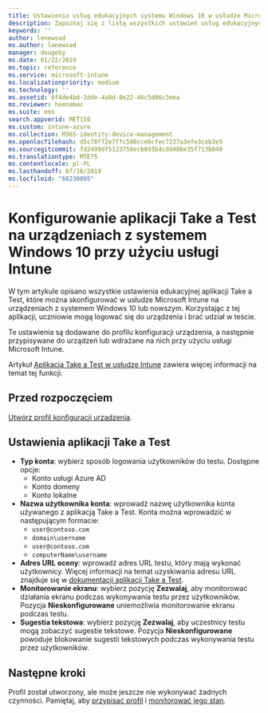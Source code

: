 ```yaml
---
title: Ustawienia usług edukacyjnych systemu Windows 10 w usłudze Microsoft Intune — Azure | Microsoft Docs
description: Zapoznaj się z listą wszystkich ustawień usług edukacyjnych dla urządzeń z systemem Windows 10. Używaj tych ustawień w profilu konfiguracji urządzenia z aplikacją Take a Test, wybieraj sposób logowania użytkowników lub uczniów, monitoruj ekran podczas testu i wykonuj inne czynności w usłudze Intune.
keywords: ''
author: lenewsad
ms.author: lanewsad
manager: dougeby
ms.date: 01/22/2019
ms.topic: reference
ms.service: microsoft-intune
ms.localizationpriority: medium
ms.technology: ''
ms.assetid: 6f4de4bd-3dde-4a8d-8e22-46c5d06c3eea
ms.reviewer: heenamac
ms.suite: ems
search.appverid: MET150
ms.custom: intune-azure
ms.collection: M365-identity-device-management
ms.openlocfilehash: d5c78f72e7ffc580cce6cfec7237a3efe3ceb3e5
ms.sourcegitcommit: fd2499df5123758ecb093b4cdd486e35f713b040
ms.translationtype: MTE75
ms.contentlocale: pl-PL
ms.lasthandoff: 07/16/2019
ms.locfileid: "68230095"
---
```

# <a name="configure-the-take-a-test-app-on-windows-10-devices-using-intune"></a>Konfigurowanie aplikacji Take a Test na urządzeniach z systemem Windows 10 przy użyciu usługi Intune

W tym artykule opisano wszystkie ustawienia edukacyjnej aplikacji Take a Test, które można skonfigurować w usłudze Microsoft Intune na urządzeniach z systemem Windows 10 lub nowszym. Korzystając z tej aplikacji, uczniowie mogą logować się do urządzenia i brać udział w teście.

Te ustawienia są dodawane do profilu konfiguracji urządzenia, a następnie przypisywane do urządzeń lub wdrażane na nich przy użyciu usługi Microsoft Intune.

Artykuł [Aplikacja Take a Test w usłudze Intune](education-settings-configure.md) zawiera więcej informacji na temat tej funkcji.

## <a name="before-you-begin"></a>Przed rozpoczęciem

[Utwórz profil konfiguracji urządzenia](education-settings-configure.md#create-a-device-profile).

## <a name="take-a-test-settings"></a>Ustawienia aplikacji Take a Test  

- **Typ konta**: wybierz sposób logowania użytkowników do testu. Dostępne opcje:
  - Konto usługi Azure AD
  - Konto domeny
  - Konto lokalne
- **Nazwa użytkownika konta**: wprowadź nazwę użytkownika konta używanego z aplikacją Take a Test. Konta można wprowadzić w następującym formacie:
  - `user@contoso.com`
  - `domain\username`
  - `user@contoso.com`
  - `computerName\username`
- **Adres URL oceny**: wprowadź adres URL testu, który mają wykonać użytkownicy. Więcej informacji na temat uzyskiwania adresu URL znajduje się w [dokumentacji aplikacji Take a Test](https://docs.microsoft.com/education/windows/take-tests-in-windows-10).
- **Monitorowanie ekranu**: wybierz pozycję **Zezwalaj**, aby monitorować działania ekranu podczas wykonywania testu przez użytkowników. Pozycja **Nieskonfigurowane** uniemożliwia monitorowanie ekranu podczas testu.
- **Sugestia tekstowa**: wybierz pozycję **Zezwalaj**, aby uczestnicy testu mogą zobaczyć sugestie tekstowe. Pozycja **Nieskonfigurowane** powoduje blokowanie sugestii tekstowych podczas wykonywania testu przez użytkowników.

## <a name="next-steps"></a>Następne kroki

Profil został utworzony, ale może jeszcze nie wykonywać żadnych czynności. Pamiętaj, aby [przypisać profil](device-profile-assign.md) i [monitorować jego stan](device-profile-monitor.md).
